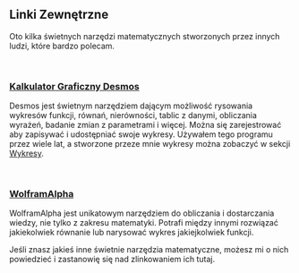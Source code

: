 ## Linki Zewnętrzne

Oto kilka świetnych narzędzi matematycznych stworzonych przez innych ludzi, które bardzo polecam.

<br/>

[<MdImage img="math/tools/desmos-icon.png" alt="Desmos"></MdImage>](https://desmos.com/calculator)

### [Kalkulator Graficzny Desmos](https://desmos.com/calculator)

Desmos jest świetnym narzędziem dającym możliwość rysowania wykresów funkcji, równań, nierówności, tablic z danymi, obliczania wyrażeń, badanie zmian z parametrami i więcej. Można się zarejestrować aby zapisywać i udostępniać swoje wykresy. Używałem tego programu przez wiele lat, a stworzone przeze mnie wykresy można zobaczyć w sekcji [Wykresy](/graphs).

<br/>

[<MdImage img="math/tools/wolframalpha-icon.png" alt="Desmos" width="256" height="125"></MdImage>](https://www.wolframalpha.com/)

### [WolframAlpha](https://www.wolframalpha.com/)

WolframAlpha jest unikatowym narzędziem do obliczania i dostarczania wiedzy, nie tylko z zakresu matematyki. Potrafi między innymi rozwiązać jakiekolwiek równanie lub narysować wykres jakiejkolwiek funkcji.

Jeśli znasz jakieś inne świetnie narzędzia matematyczne, możesz mi o nich powiedzieć i zastanowię się nad zlinkowaniem ich tutaj.